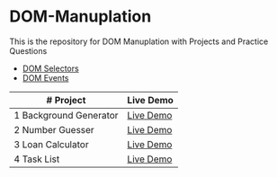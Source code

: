 # DOM-Manuplation
This is the  repository for DOM Manuplation with Projects and Practice Questions
- [DOM Selectors](URL)
- [DOM Events](URL)


| #   Project                    |  Live Demo      |
| ---------------                | --------------- |
| 1  Background Generator        | [Live Demo](URL)|
| 2  Number Guesser              | [Live Demo](URL)|
| 3  Loan Calculator             | [Live Demo](URL)|
| 4  Task List                   | [Live Demo](URL)|
